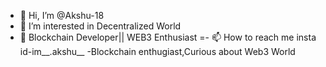 - 👋 Hi, I’m @Akshu-18
- 👀 I’m interested in Decentralized World
- 🌱  Blockchain Developer|| WEB3 Enthusiast
=- 📫 How to reach me insta id-im__.akshu__
-Blockchain enthugiast,Curious about Web3 World


<!---
Akshu-18/Akshu-18 is a ✨ special ✨ repository because its `README.md` (this file) appears on your GitHub profile.
You can click the Preview link to take a look at your changes.
--->
